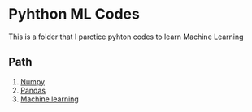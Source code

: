 
# Pyhthon ML Codes

This is a folder that I parctice pyhton codes to learn Machine Learning


## Path
1. [Numpy](https://www.youtube.com/watch?v=rN0TREj8G7U&list=PLUcmakntVocWGSKXIsUn1J7Wm9ekpZ87G)
2. [Pandas](https://www.youtube.com/watch?v=CmorAWRsCAw&list=PLeo1K3hjS3uuASpe-1LjfG5f14Bnozjwy)
3. [Machine learning](https://www.youtube.com/playlist?list=PLeo1K3hjS3uvCeTYTeyfe0-rN5r8zn9rw)
